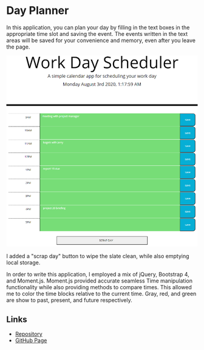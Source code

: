 # Day Planner

In this application, you can plan your day by filling in the text boxes in the appropriate time slot and saving the event. The events written in the text areas will be saved for your convenience and memory, even after you leave the page.

![Day Planner](/assets/screenshots/day_planner.PNG?raw=true "Sample Day with events in the planner")

I added a "scrap day" button to wipe the slate clean, while also emptying local storage.

In order to write this application, I employed a mix of jQuery, Bootstrap 4, and Moment.js. Moment.js provided accurate seamless Time manipulation functionality while also providing methods to compare times. This allowed me to color the time blocks relative to the current time. Gray, red, and green are show to past, present, and future respectively.

## Links

- [Repository](https://github.com/jfrausto/Day-Planner)
- [GitHub Page](https://github.com/jfrausto/Day-Planner)
